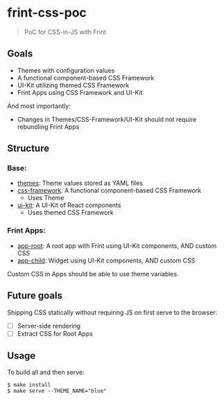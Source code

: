 # frint-css-poc

> PoC for CSS-in-JS with Frint

## Goals

* Themes with configuration values
* A functional component-based CSS Framework
* UI-Kit utilizing themed CSS Framework
* Frint Apps using CSS Framework and UI-Kit

And most importantly:

* Changes in Themes/CSS-Framework/UI-Kit should not require rebundling Frint Apps

## Structure

### Base:

* [themes](./themes): Theme values stored as YAML files
* [css-framework](./css-framework): A functional component-based CSS Framework
  * Uses Theme
* [ui-kit](./ui-kit): A UI-Kit of React components
  * Uses themed CSS Framework

### Frint Apps:

* [app-root](./app-root): A root app with Frint using UI-Kit components, AND custom CSS
* [app-child](./app-child): Widget using UI-Kit components, AND custom CSS

Custom CSS in Apps should be able to use theme variables.

## Future goals

Shipping CSS statically without requiring JS on first serve to the browser:

* [ ] Server-side rendering
* [ ] Extract CSS for Root Apps

## Usage

To build all and then serve:

```
$ make install
$ make serve --THEME_NAME="blue"
```
